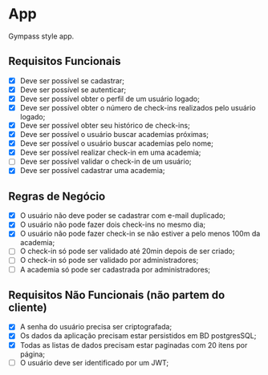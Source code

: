 # App

Gympass style app.

## Requisitos Funcionais

- [x] Deve ser possível se cadastrar;
- [x] Deve ser possível se autenticar;
- [x] Deve ser possível obter o perfil de um usuário logado;
- [x] Deve ser possível obter o número de check-ins realizados pelo usuário logado;
- [x] Deve ser possível obter seu histórico de check-ins;
- [x] Deve ser possível o usuário buscar academias próximas;
- [x] Deve ser possível o usuário buscar academias pelo nome;
- [x] Deve ser possível realizar check-in em uma academia;
- [ ] Deve ser possível validar o check-in de um usuário;
- [x] Deve ser possível cadastrar uma academia;

## Regras de Negócio

- [x] O usuário não deve poder se cadastrar com e-mail duplicado;
- [x] O usuário não pode fazer dois check-ins no mesmo dia;
- [x] O usuário não pode fazer check-in se não estiver a pelo menos 100m da academia;
- [ ] O check-in só pode ser validado até 20min depois de ser criado;
- [ ] O check-in só pode ser validado por administradores;
- [ ] A academia só pode ser cadastrada por administradores;

## Requisitos Não Funcionais (não partem do cliente)

- [x] A senha do usuário precisa ser criptografada;
- [x] Os dados da aplicação precisam estar persistidos em BD postgresSQL;
- [x] Todas as listas de dados precisam estar paginadas com 20 itens por página;
- [ ] O usuário deve ser identificado por um JWT;
